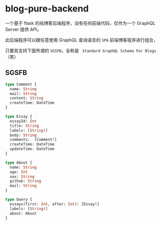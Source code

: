 # blog-pure-backend
一个基于 flask 的纯博客后端程序，没有任何前端代码，仅作为一个 GraphQL Server 提供 API。

此后端程序可以跟任意使用 GraphQL 查询语言的 `SPA` 前端博客程序进行组合，

只要其支持下面所谓的 `SGSFB`，全称是 ` Standard GraphQL Schema For Blogs` （笑）

## SGSFB

```graphql
type Comment {
  name: String
  mail: String
  content: String
  createTime: DateTime
}

type Essay {
  essayId: Int
  title: String
  labels: [String!]
  body: String
  comments:  [Comment!]
  createTime: DateTime
  updateTime: DateTime
}

type About {
  name: String
  age: Int
  sex: String
  github: String
  mail: String
}

type Query {
  essays(first: Int, after: Int): [Essay!]
  labels: [String!]
  about: About
}
```
